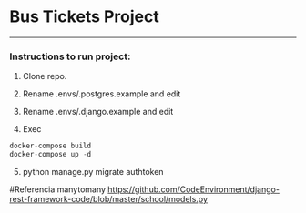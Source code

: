 # Bus Tickets Project
_______

### Instructions to run project:

1. Clone repo.
2. Rename .envs/.postgres.example and edit
3. Rename .envs/.django.example and edit

4. Exec
```python
docker-compose build
docker-compose up -d
```

5. python manage.py migrate authtoken



#Referencia manytomany https://github.com/CodeEnvironment/django-rest-framework-code/blob/master/school/models.py
